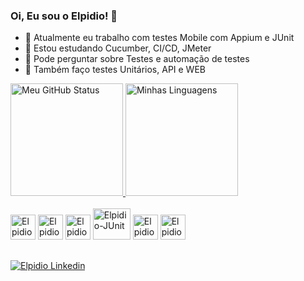 ### Oi, Eu sou o Elpidio! 👋

<!--
**elpidioneto/elpidioneto** is a ✨ _special_ ✨ repository because its `README.md` (this file) appears on your GitHub profile.

Here are some ideas to get you started:
-->
- 🔭 Atualmente eu trabalho com testes Mobile com Appium e JUnit
- 🌱 Estou estudando Cucumber, CI/CD, JMeter
- 💬 Pode perguntar sobre Testes e automação de testes
- 🐞 Também faço testes Unitários, API e WEB

<a href='#'>
  <img alt="Meu GitHub Status" height="180em"src="https://github-readme-stats.vercel.app/api?username=elpidioneto&show_icons=true&theme=tokyonight"/>
  <img alt="Minhas Linguagens" height="180em"src="https://github-readme-stats.vercel.app/api/top-langs/?username=elpidioneto&show_icons=true&theme=tokyonight"/>
</a>

<div style="display: inline_block"><br>
  <img alt="Elpidio-Cucumber" height="40" width="40" src="https://cdn.jsdelivr.net/gh/devicons/devicon/icons/cucumber/cucumber-plain.svg" /> 
  <img alt="Elpidio-Selenium" height="40" width="40" src="https://www.selenium.dev/images/logos/webdriver.svg"/>
  <img alt="Elpidio-Appium" height="40" width="40"  src="https://cdn.worldvectorlogo.com/logos/appium.svg"/>
  <img alt="Elpidio-JUnit" height="50" width="60" src="https://junit.org/junit4/images/junit-logo.png"/>
  <img alt="Elpidio-Java" height="40" width="40" src="https://cdn.jsdelivr.net/gh/devicons/devicon/icons/java/java-original.svg" />
  <img alt="Elpidio-JS" height="40" width="40" src="https://cdn.jsdelivr.net/gh/devicons/devicon/icons/javascript/javascript-original.svg" />
  
</div>

##

<div>
  <a href="https://www.linkedin.com/in/elpidio-neto12"><img alt="Elpidio Linkedin" src="https://img.shields.io/badge/LinkedIn-0077B5?style=for-the-badge&logo=linkedin&logoColor=white"/></a>
  </div>
